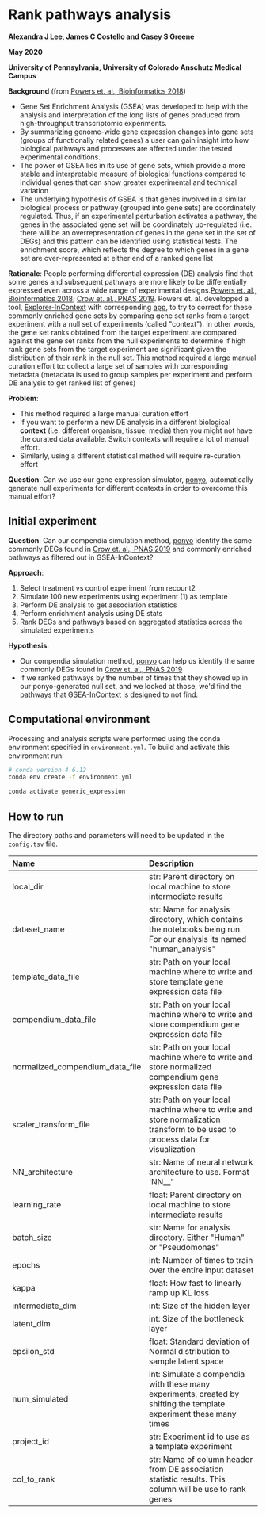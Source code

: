 # Rank pathways analysis

**Alexandra J Lee, James C Costello and Casey S Greene**

**May 2020**

**University of Pennsylvania, University of Colorado Anschutz Medical Campus**

**Background** (from [Powers et. al., Bioinformatics 2018](https://academic.oup.com/bioinformatics/article/34/13/i555/5045793)) 
* Gene Set Enrichment Analysis (GSEA) was developed to help with the analysis and interpretation of the long lists of genes produced from high-throughput transcriptomic experiments. 
* By summarizing genome-wide gene expression changes into gene sets (groups of functionally related genes) a user can gain insight into how biological pathways and processes are affected under the tested experimental conditions. 
* The power of GSEA lies in its use of gene sets, which provide a more stable and interpretable measure of biological functions compared to individual genes that can show greater experimental and technical variation
* The underlying hypothesis of GSEA is that genes involved in a similar biological process or pathway (grouped into gene sets) are coordinately regulated. Thus, if an experimental perturbation activates a pathway, the genes in the associated gene set will be coordinately up-regulated (i.e. there will be an overrepresentation of genes in the gene set in the set of DEGs) and this pattern can be identified using statistical tests. The enrichment score, which reflects the degree to which genes in a gene set are over-represented at either end of a ranked gene list

**Rationale**: People performing differential expression (DE) analysis find that some genes and subsequent pathways are more likely to be differentially expressed even across a wide range of experimental designs.[Powers et. al., Bioinformatics 2018](https://academic.oup.com/bioinformatics/article/34/13/i555/5045793 ); [Crow et. al., PNAS 2019](https://www.pnas.org/content/116/13/6491). Powers et. al. developped a tool, [Explorer-InContext](https://academic.oup.com/bioinformatics/article/34/13/i555/5045793) with corresponding [app](https://www.biorxiv.org/content/10.1101/659847v1.full.pdf), to try to correct for these commonly enriched gene sets by comparing gene set ranks from a target experiment with a null set of experiments (called "context"). In other words, the gene set ranks obtained from the target experiment are compared against the gene set ranks from the null experiments to determine if high rank gene sets from the target experiment are significant given the distribution of their rank in the null set. This method required a large manual curation effort to: collect a large set of samples with corresponding metadata (metadata is used to group samples per experiment and perform DE analysis to get ranked list of genes)

**Problem**: 
* This method required a large manual curation effort
* If you want to perform a new DE analysis in a different biological **context** (i.e. different organism, tissue, media) then you might not have the curated data available. Switch contexts will require a lot of manual effort. 
* Similarly, using a different statistical method will require re-curation effort

**Question**: Can we use our gene expression simulator, [ponyo](https://github.com/greenelab/ponyo), automatically generate null experiments for different contexts in order to overcome this manual effort?

## Initial experiment
**Question**: Can our compendia simulation method, [ponyo](https://github.com/greenelab/ponyo) identify the same commonly DEGs found in [Crow et. al., PNAS 2019](https://www.pnas.org/content/116/13/6491) and commonly enriched pathways as filtered out in GSEA-InContext?

**Approach**:
1. Select treatment vs control experiment from recount2
2. Simulate 100 new experiments using experiment (1) as template
3. Perform DE analysis to get association statistics
4. Perform enrichment analysis using DE stats
5. Rank DEGs and pathways based on aggregated statistics across the simulated experiments

**Hypothesis**: 
* Our compendia simulation method, [ponyo](https://github.com/greenelab/ponyo) can help us identify the same commonly DEGs found in [Crow et. al., PNAS 2019](https://www.pnas.org/content/116/13/6491) 
* If we ranked pathways by the number of times that they showed up in our ponyo-generated null set, and we looked at those, we'd find the pathways that [GSEA-InContext](https://www.biorxiv.org/content/10.1101/659847v1) is designed to not find.

## Computational environment

Processing and analysis scripts were performed using the conda environment specified in `environment.yml`.
To build and activate this environment run:

```bash
# conda version 4.6.12
conda env create -f environment.yml

conda activate generic_expression
```

## How to run
The directory paths and parameters will need to be updated in the `config.tsv` file. 

| Name | Description |
| :--- | :---------- |
| local_dir| str: Parent directory on local machine to store intermediate results|
| dataset_name| str: Name for analysis directory, which contains the notebooks being run. For our analysis its named "human_analysis"|
| template_data_file | str: Path on your local machine where to write and store template gene expression data file|
| compendium_data_file | str: Path on your local machine where to write and store compendium gene expression data file|
| normalized_compendium_data_file | str: Path on your local machine where to write and store normalized compendium gene expression data file|
| scaler_transform_file | str: Path on your local machine where to write and store normalization transform to be used to process data for visualization|
| NN_architecture | str: Name of neural network architecture to use. Format 'NN_<intermediate layer>_<latent layer>'|
| learning_rate| float: Parent directory on local machine to store intermediate results|
| batch_size | str: Name for analysis directory. Either "Human" or "Pseudomonas"|
| epochs | int: Number of times to train over the entire input dataset|
| kappa | float: How fast to linearly ramp up KL loss|
| intermediate_dim| int: Size of the hidden layer|
| latent_dim | int: Size of the bottleneck layer|
| epsilon_std | float: Standard deviation of Normal distribution to sample latent space|
| num_simulated| int: Simulate a compendia with these many experiments, created by shifting the template experiment these many times|
| project_id | str:  Experiment id to use as a template experiment|
| col_to_rank | str:  Name of column header from DE association statistic results. This column will be use to rank genes|